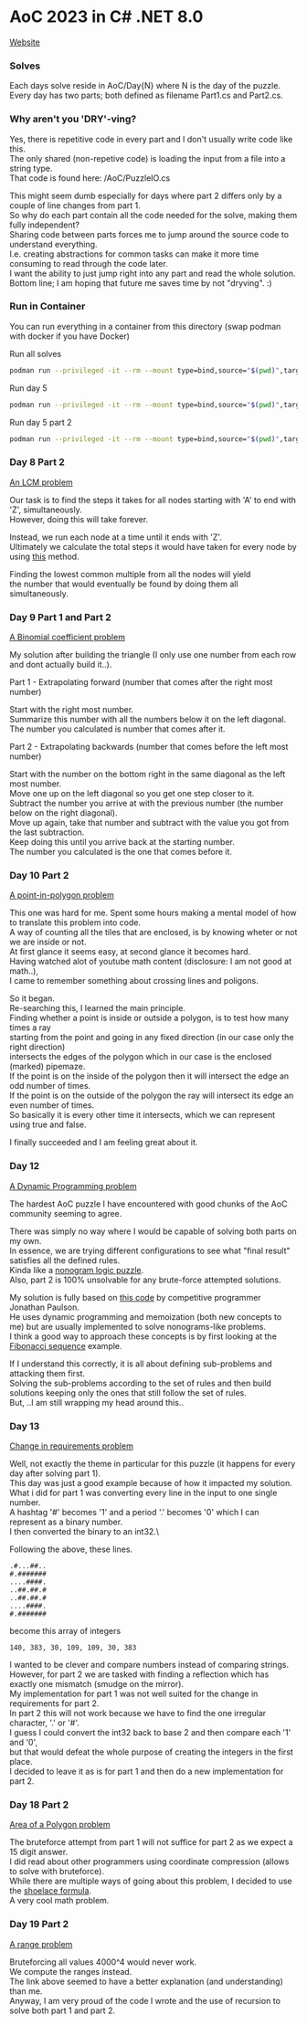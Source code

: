 # AoC 2023 in C# .NET 8.0

[Website](https://adventofcode.com/2023)

### Solves

Each days solve reside in AoC/Day{N} where N is the day of the puzzle.\
Every day has two parts; both defined as filename Part1.cs and Part2.cs.

### Why aren't you 'DRY'-ving?

Yes, there is repetitive code in every part and I don't usually write code like this.\
The only shared (non-repetive code) is loading the input from a file into a string type.\
That code is found here: /AoC/PuzzleIO.cs

This might seem dumb especially for days where part 2 differs only by a couple of line changes from part 1.\
So why do each part contain all the code needed for the solve, making them fully independent?\
Sharing code between parts forces me to jump around the source code to understand everything.\
I.e. creating abstractions for common tasks can make it more time consuming to read through the code later.\
I want the ability to just jump right into any part and read the whole solution.\
Bottom line; I am hoping that future me saves time by not "dryving". :)

### Run in Container

You can run everything in a container from this directory (swap podman with docker if you have Docker)

Run all solves
```sh
podman run --privileged -it --rm --mount type=bind,source="$(pwd)",target=/App mcr.microsoft.com/dotnet/sdk:8.0 dotnet run --project App
```

Run day 5
```sh
podman run --privileged -it --rm --mount type=bind,source="$(pwd)",target=/App mcr.microsoft.com/dotnet/sdk:8.0 dotnet run --project App 5
```

Run day 5 part 2
```sh
podman run --privileged -it --rm --mount type=bind,source="$(pwd)",target=/App mcr.microsoft.com/dotnet/sdk:8.0 dotnet run --project App 5 2
```

### Day 8 Part 2

[An LCM problem](https://en.wikipedia.org/wiki/Least_common_multiple)

Our task is to find the steps it takes for all nodes starting with 'A' to end with 'Z', simultaneously.\
However, doing this will take forever.

Instead, we run each node at a time until it ends with 'Z'.\
Ultimately we calculate the total steps it would have taken for every node by using [this](https://en.wikipedia.org/wiki/Least_common_multiple#Gears_problem) method.

Finding the lowest common multiple from all the nodes will yield\
the number that would eventually be found by doing them all simultaneously.

### Day 9 Part 1 and Part 2

[A Binomial coefficient problem](https://en.wikipedia.org/wiki/Binomial_coefficient)

My solution after building the triangle (I only use one number from each row and dont actually build it..).

Part 1 - Extrapolating forward (number that comes after the right most number)

Start with the right most number.\
Summarize this number with all the numbers below it on the left diagonal.\
The number you calculated is number that comes after it.

Part 2 - Extrapolating backwards (number that comes before the left most number)

Start with the number on the bottom right in the same diagonal as the left most number.\
Move one up on the left diagonal so you get one step closer to it.\
Subtract the number you arrive at with the previous number (the number below on the right diagonal).\
Move up again, take that number and subtract with the value you got from the last subtraction.\
Keep doing this until you arrive back at the starting number.\
The number you calculated is the one that comes before it.

### Day 10 Part 2

[A point-in-polygon problem](https://en.wikipedia.org/wiki/Point_in_polygon)

This one was hard for me. Spent some hours making a mental model of how to translate this problem into code.\
A way of counting all the tiles that are enclosed, is by knowing wheter or not we are inside or not.\
At first glance it seems easy, at second glance it becomes hard.\
Having watched alot of youtube math content (disclosure: I am not good at math..),\
I came to remember something about crossing lines and poligons.

So it began.\
Re-searching this, I learned the main principle.\
Finding whether a point is inside or outside a polygon, is to test how many times a ray\
starting from the point and going in any fixed direction (in our case only the right direction)\
intersects the edges of the polygon which in our case is the enclosed (marked) pipemaze.\
If the point is on the inside of the polygon then it will intersect the edge an odd number of times.\
If the point is on the outside of the polygon the ray will intersect its edge an even number of times.\
So basically it is every other time it intersects, which we can represent using true and false.

I finally succeeded and I am feeling great about it.

### Day 12

[A Dynamic Programming problem](https://en.wikipedia.org/wiki/Dynamic_programming)

The hardest AoC puzzle I have encountered with good chunks of the AoC community seeming to agree.

There was simply no way where I would be capable of solving both parts on my own.\
In essence, we are trying different configurations to see what "final result" satisfies all the defined rules.\
Kinda like a [nonogram logic puzzle](https://en.wikipedia.org/wiki/Nonogram#Example).\
Also, part 2 is 100% unsolvable for any brute-force attempted solutions.

My solution is fully based on [this code](https://github.com/jonathanpaulson/AdventOfCode/blob/master/2023/12.py) by competitive programmer Jonathan Paulson.\
He uses dynamic programming and memoization (both new concepts to me) but are usually implemented to solve nonograms-like problems.\
I think a good way to approach these concepts is by first looking at the [Fibonacci sequence](https://en.wikipedia.org/wiki/Dynamic_programming#Fibonacci_sequence) example.

If I understand this correctly, it is all about defining sub-problems and attacking them first.\
Solving the sub-problems according to the set of rules and then build solutions keeping only the ones that still follow the set of rules.\
But, ..I am still wrapping my head around this..

### Day 13

[Change in requirements problem](https://en.wikipedia.org/wiki/Scrum_(software_development)#Sprint_planning)

Well, not exactly the theme in particular for this puzzle (it happens for every day after solving part 1).\
This day was just a good example because of how it impacted my solution.\
What i did for part 1 was converting every line in the input to one single number.\
A hashtag '#' becomes '1' and a period '.' becomes '0' which I can represent as a binary number.\
I then converted the binary to an int32.\

Following the above, these lines.

```
.#...##..
#.#######
....####.
..##.##.#
..##.##.#
....####.
#.#######
```

become this array of integers

```
140, 383, 30, 109, 109, 30, 383
```

I wanted to be clever and compare numbers instead of comparing strings.\
However, for part 2 we are tasked with finding a reflection which has exactly one mismatch (smudge on the mirror).\
My implementation for part 1 was not well suited for the change in requirements for part 2.\
In part 2 this will not work because we have to find the one irregular character, '.' or '#'.\
I guess I could convert the int32 back to base 2 and then compare each '1' and '0',\
but that would defeat the whole purpose of creating the integers in the first place.\
I decided to leave it as is for part 1 and then do a new implementation for part 2.


### Day 18 Part 2

[Area of a Polygon problem](https://en.wikipedia.org/wiki/Shoelace_formula)

The bruteforce attempt from part 1 will not suffice for part 2 as we expect a 15 digit answer.\
I did read about other programmers using coordinate compression (allows to solve with bruteforce).\
While there are multiple ways of going about this problem, I decided to use the [shoelace formula](https://en.wikipedia.org/wiki/Shoelace_formula#Example).\
A very cool math problem.


### Day 19 Part 2

[A range problem](https://advent-of-code.xavd.id/writeups/2023/day/19/#part-2)

Bruteforcing all values 4000^4 would never work.\
We compute the ranges instead.\
The link above seemed to have a better explanation (and understanding) than me.\
Anyway, I am very proud of the code I wrote and the use of recursion to solve both part 1 and part 2.
